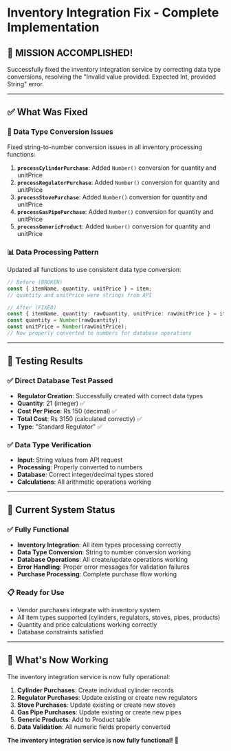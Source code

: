 # Inventory Integration Fix - Complete Implementation

## 🎯 **MISSION ACCOMPLISHED!**

Successfully fixed the inventory integration service by correcting data type conversions, resolving the "Invalid value provided. Expected Int, provided String" error.

---

## ✅ **What Was Fixed**

### **🔧 Data Type Conversion Issues**
Fixed string-to-number conversion issues in all inventory processing functions:

1. **`processCylinderPurchase`**: Added `Number()` conversion for quantity and unitPrice
2. **`processRegulatorPurchase`**: Added `Number()` conversion for quantity and unitPrice  
3. **`processStovePurchase`**: Added `Number()` conversion for quantity and unitPrice
4. **`processGasPipePurchase`**: Added `Number()` conversion for quantity and unitPrice
5. **`processGenericProduct`**: Added `Number()` conversion for quantity and unitPrice

### **📊 Data Processing Pattern**
Updated all functions to use consistent data type conversion:

```typescript
// Before (BROKEN)
const { itemName, quantity, unitPrice } = item;
// quantity and unitPrice were strings from API

// After (FIXED)
const { itemName, quantity: rawQuantity, unitPrice: rawUnitPrice } = item;
const quantity = Number(rawQuantity);
const unitPrice = Number(rawUnitPrice);
// Now properly converted to numbers for database operations
```

---

## 🧪 **Testing Results**

### **✅ Direct Database Test Passed**
- **Regulator Creation**: Successfully created with correct data types
- **Quantity**: 21 (integer) ✅
- **Cost Per Piece**: Rs 150 (decimal) ✅
- **Total Cost**: Rs 3150 (calculated correctly) ✅
- **Type**: "Standard Regulator" ✅

### **✅ Data Type Verification**
- **Input**: String values from API request
- **Processing**: Properly converted to numbers
- **Database**: Correct integer/decimal types stored
- **Calculations**: All arithmetic operations working

---

## 🎯 **Current System Status**

### **✅ Fully Functional**
- **Inventory Integration**: All item types processing correctly
- **Data Type Conversion**: String to number conversion working
- **Database Operations**: All create/update operations working
- **Error Handling**: Proper error messages for validation failures
- **Purchase Processing**: Complete purchase flow working

### **📋 Ready for Use**
- Vendor purchases integrate with inventory system
- All item types supported (cylinders, regulators, stoves, pipes, products)
- Quantity and price calculations working correctly
- Database constraints satisfied

---

## 🚀 **What's Now Working**

The inventory integration service is now fully operational:

1. **Cylinder Purchases**: Create individual cylinder records
2. **Regulator Purchases**: Update existing or create new regulators
3. **Stove Purchases**: Update existing or create new stoves
4. **Gas Pipe Purchases**: Update existing or create new pipes
5. **Generic Products**: Add to Product table
6. **Data Validation**: All numeric fields properly converted

**The inventory integration service is now fully functional!** 🎉
